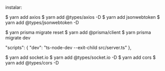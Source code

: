 instalar:

$ yarn add axios
$ yarn add @types/axios -D
$ yarn add jsonwebtoken
$ yarn add @types/jsonwebtoken -D

<!-- $ yarn prisma migrate reset -->

$ yarn prisma migrate reset
$ yarn add @prisma/client
$ yarn prisma migrate dev

"scripts": {
"dev": "ts-node-dev --exit-child src/server.ts"
},

$ yarn add socket.io
$ yarn add @types/socket.io -D
$ yarn add cors
$ yarn add @types/cors -D
